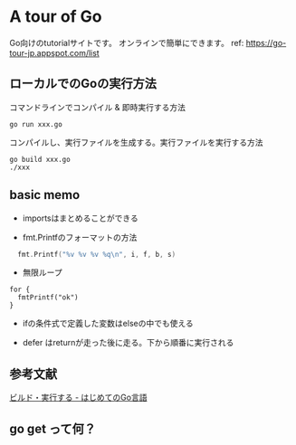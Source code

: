 # A tour of Go

Go向けのtutorialサイトです。
オンラインで簡単にできます。
ref: https://go-tour-jp.appspot.com/list

## ローカルでのGoの実行方法
コマンドラインでコンパイル & 即時実行する方法

```
go run xxx.go
```

コンパイルし、実行ファイルを生成する。実行ファイルを実行する方法

```
go build xxx.go
./xxx
```

## basic memo
- importsはまとめることができる

- fmt.Printfのフォーマットの方法

```go
  fmt.Printf("%v %v %v %q\n", i, f, b, s)
```

- 無限ループ

```
for {
  fmtPrintf("ok")
}
```

- ifの条件式で定義した変数はelseの中でも使える

- defer はreturnが走った後に走る。下から順番に実行される


## 参考文献
[ビルド・実行する - はじめてのGo言語](http://cuto.unirita.co.jp/gostudy/post/first-run/)

## go get って何？